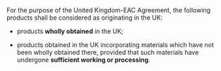 For the purpose of the United Kingdom-EAC Agreement, the following products shall be considered as originating in the UK:

- products **wholly obtained** in the UK;

- products obtained in the UK incorporating materials which have not been wholly obtained there, provided that such materials have undergone **sufficient working or processing**.

